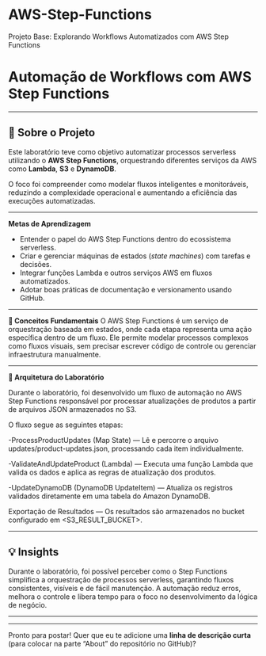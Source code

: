 # AWS-Step-Functions
Projeto Base: Explorando Workflows Automatizados com AWS Step Functions

# Automação de Workflows com AWS Step Functions

---

**📘 Sobre o Projeto**
---
Este laboratório teve como objetivo automatizar processos serverless utilizando o **AWS Step Functions**, orquestrando diferentes serviços da AWS como **Lambda**, **S3** e **DynamoDB**.

O foco foi compreender como modelar fluxos inteligentes e monitoráveis, reduzindo a complexidade operacional e aumentando a eficiência das execuções automatizadas.

---

**Metas de Aprendizagem**

* Entender o papel do AWS Step Functions dentro do ecossistema serverless.
* Criar e gerenciar máquinas de estados (*state machines*) com tarefas e decisões.
* Integrar funções Lambda e outros serviços AWS em fluxos automatizados.
* Adotar boas práticas de documentação e versionamento usando GitHub.

---

**🧠 Conceitos Fundamentais**
O AWS Step Functions é um serviço de orquestração baseada em estados, onde cada etapa representa uma ação específica dentro de um fluxo.
Ele permite modelar processos complexos como fluxos visuais, sem precisar escrever código de controle ou gerenciar infraestrutura manualmente.

---
**🧱 Arquitetura do Laboratório**

Durante o laboratório, foi desenvolvido um fluxo de automação no AWS Step Functions responsável por processar atualizações de produtos a partir de arquivos JSON armazenados no S3.

O fluxo segue as seguintes etapas:

-ProcessProductUpdates (Map State) — Lê e percorre o arquivo updates/product-updates.json, processando cada item individualmente.

-ValidateAndUpdateProduct (Lambda) — Executa uma função Lambda que valida os dados e aplica as regras de atualização dos produtos.

-UpdateDynamoDB (DynamoDB UpdateItem) — Atualiza os registros validados diretamente em uma tabela do Amazon DynamoDB.

Exportação de Resultados — Os resultados são armazenados no bucket configurado em <S3_RESULT_BUCKET>.

---

**💡 Insights**
---
Durante o laboratório, foi possível perceber como o Step Functions simplifica a orquestração de processos serverless, garantindo fluxos consistentes, visíveis e de fácil manutenção.
A automação reduz erros, melhora o controle e libera tempo para o foco no desenvolvimento da lógica de negócio.

---



---

Pronto para postar! Quer que eu te adicione uma **linha de descrição curta** (para colocar na parte “About” do repositório no GitHub)?
